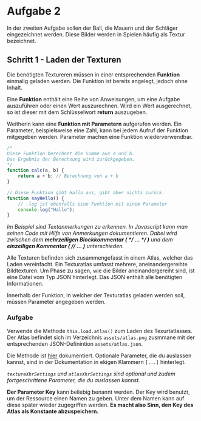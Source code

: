# Aufgabe 2

In der zweiten Aufgabe sollen der Ball, die Mauern und der Schläger eingezeichnet werden. Diese Bilder werden in Spielen häufig als Textur bezeichnet.

## Schritt 1 - Laden der Texturen

Die benötigten Textureren müssen in einer entsprechenden **Funktion** einmalig geladen werden. Die Funktion ist bereits angelegt, jedoch ohne Inhalt.

Eine **Funktion** enthält eine Reihe von Anweisungen, um eine Aufgabe auszuführen oder einen Wert auszurechnen. Wird ein Wert ausgerechnet, so ist dieser mit dem Schlüsselwort **return** auszugeben.

Weitherin kann eine **Funktion mit Parametern** aufgerufen werden. Ein Parameter, beispielsweise eine Zahl, kann bei jedem Aufruf der Funktion mitgegeben werden. Parameter machen eine Funktion wiederverwendbar.

```javascript
/*
Diese Funktion berechnet die Summe aus a und b.
Das Ergebnis der Berechnung wird zurückgegeben.
*/
function calc(a, b) {
    return a + b; // Berechnung von a + b
}

// Diese Funktion gibt Hallo aus, gibt aber nichts zurück.
function sayHello() {
    // .log ist ebenfalls eine Funktion mit einem Parameter
    console.log("Hallo");
}
```

*Im Beispiel sind Textanmerkungen zu erkennen. In Javascript kann man seinen Code mit Hilfe von Anmerkungen dokumentieren. Dabei wird zwischen dem **mehrzeiligen Blockkommentar ( \*/ ... \*/ )** und dem **einzeiligen Kommentar ( // ... )** unterschieden.*

Alle Texturen befinden sich zusammengefasst in einem Atlas, welcher das Laden vereinfacht. Ein Texturatlas umfasst mehrere, aneinandergereihte Bildtexturen. Um Phase zu sagen, wie die Bilder aneinandergereiht sind, ist eine Datei vom Typ JSON hinterlegt. Das JSON enthält alle benötigten Informationen.

Innerhalb der Funktion, in welcher der Texturatlas geladen werden soll, müssen Parameter angegeben werden.

### Aufgabe

Verwende die Methode `this.load.atlas()` zum Laden des Texurtatlasses. Der Atlas befindet sich im Verzeichnis `assets/atlas.png` zusmmane mit der entsprechenden JSON-Definintion `assets/atlas.json`.

Die Methode ist [hier](https://photonstorm.github.io/phaser3-docs/Phaser.Loader.LoaderPlugin.html#atlas__anchor) dokumentiert. Optionale Parameter, die du auslassen kannst, sind in der Dokumentation in ekigen Klammern `[...]` hinterlegt.

*`textureXhrSettings` und `atlasXhrSettings` sind optional und zudem fortgeschrittene Parameter, die du auslassen kannst.*

**Der Parameter Key** kann beliebig benannt werden. Der Key wird benutzt, um der Ressource einen Namen zu geben. Unter dem Namen kann auf diese später wieder zugegriffen werden. **Es macht also Sinn, den Key des Atlas als Konstante abzuspeichern.**
